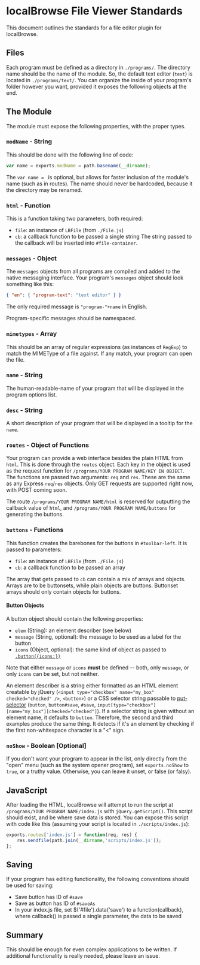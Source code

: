 # localBrowse File Viewer Standards
This document outlines the standards for a file editor plugin for localBrowse.

## Files
Each program must be defined as a directory in `./programs/`. The directory name should be the name of the module. So, the default text editor (`text`) is located in `./programs/text/`. You can organize the inside of your program's folder however you want, provided it exposes the following objects at the end.

## The Module
The module must expose the following properties, with the proper types.

### `modName` - String
This should be done with the following line of code:
```javascript
var name = exports.modName = path.basename(__dirname);
```
The `var name = ` is optional, but allows for faster inclusion of the module's name (such as in routes). The name should never be hardcoded, because it the directory may be renamed.

### `html` - Function
This is a function taking two parameters, both required:
* `file`: an instance of `LBFile` (from `./File.js`)
* `cb`: a callback function to be passed a single string
The string passed to the callback will be inserted into `#file-container`.

### `messages` - Object
The `messages` objects from all programs are compiled and added to the native messaging interface. Your program's `messages` object should look something like this:
```json
{ "en": { "program-text": "text editor" } }
```
The only required message is `"program-"+name` in English.

Program-specific messages should be namespaced.

### `mimetypes` - Array
This should be an array of regular expressions (as instances of `RegExp`) to match the MIMEType of a file against. If any match, your program can open the file.

### `name` - String
The human-readable-name of your program that will be displayed in the program options list.

### `desc` - String
A short description of your program that will be displayed in a tooltip for the `name`.

### `routes` - Object of Functions
Your program can provide a web interface besides the plain HTML from `html`. This is done through the `routes` object. Each key in the object is used as the request function for `/programs/YOUR PROGRAM NAME/KEY IN OBJECT`. The functions are passed two arguments: `req` and `res`. These are the same as any Express `req`/`res` objects. Only GET requests are supported right now, with POST coming soon.

The route `/programs/YOUR PROGRAM NAME/html` is reserved for outputting the callback value of `html`, and `/programs/YOUR PROGRAM NAME/buttons` for generating the buttons.

### `buttons` - Functions
This function creates the barebones for the buttons in `#toolbar-left`. It is passed to parameters:
* `file`: an instance of `LBFile` (from `./File.js`)
* `cb`: a callback function to be passed an array

The array that gets passed to `cb` can contain a mix of arrays and objects. Arrays are to be buttonsets, while plain objects are buttons. Buttonset arrays should only contain objects for buttons.

#### Button Objects
A button object should contain the following properties:
* `elem` (String): an element describer (see below)
* `message` (String, optional): the message to be used as a label for the button
* `icons` (Object, optional): the same kind of object as passed to [`.button({icons:})`](http://api.jqueryui.com/button/#option-icons)

Note that either `message` or `icons` **must** be defined -- both, only `message`, or only `icons` can be set, but not neither.

An element describer is a string either formatted as an HTML element creatable by jQuery (`<input type="checkbox" name="my_box" checked="checked" />`, `<button>`) or a CSS selector string passable to [put-selector](https://npmjs.org/package/put-selector) (`button`, `button#save`, `#save`, `input[type="checkbox"][name="my_box"][checked="checked"]`). If a selector string is given without an element name, it defaults to `button`. Therefore, the second and third examples produce the same thing. It detects if it's an element by checking if the first non-whitespace character is a "<" sign.

### `noShow` - Boolean [Optional]
If you don't want your program to appear in the list, only directly from the "open" menu (such as the system opener program), set `exports.noShow` to `true`, or a truthy value. Otherwise, you can leave it unset, or false (or falsy).

## JavaScript
After loading the HTML, localBrowse will attempt to run the script at `/programs/YOUR PROGRAM NAME/index.js` with `jQuery.getScript()`. This script should exist, and be where save data is stored. You can expose this script with code like this (assuming your script is located in `./scripts/index.js`):
```javascript
exports.routes['index.js'] = function(req, res) {
	res.sendfile(path.join(__dirname,'scripts/index.js'));
};
```

## Saving
If your program has editing functionality, the following conventions should be used for saving:
* Save button has ID of `#save`
* Save as button has ID of `#saveAs`
* In your index.js file, set $('#file').data('save') to a function(callback), where callback() is passed a single parameter, the data to be saved

## Summary
This should be enough for even complex applications to be written. If additional functionality is really needed, please leave an issue.